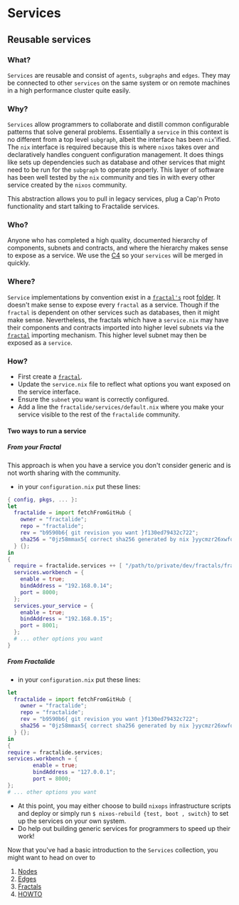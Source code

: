 # Services

## Reusable services

### What?

`Services` are reusable and consist of `agents`, `subgraphs` and `edges`. They may be connected to other `services` on the same system or on remote machines in a high performance cluster quite easily.

### Why?

`Services` allow programmers to collaborate and distill common configurable patterns that solve general problems.
Essentially a `service` in this context is no different from a top level `subgraph`, albeit the interface has been `nix`'ified. The `nix` interface is required because this is where `nixos` takes over and declaratively handles conguent configuration management. It does things like sets up dependencies such as database and other services that might need to be run for the `subgraph` to operate properly. This layer of software has been well tested by the `nix` community and ties in with every other service created by the `nixos` community.

This abstraction allows you to pull in legacy services, plug a Cap'n Proto functionality and start talking to Fractalide services.

### Who?

Anyone who has completed a high quality, documented hierarchy of components, subnets and contracts, and where the hierarchy makes sense to expose as a service. We use the [C4](../CONTRIBUTING.md) so your `services` will be merged in quickly.

### Where?

`Service` implementations by convention exist in a [`fractal's`](../fractals/README.md) root [folder](https://github.com/fractalide/fractal_workbench/blob/master/service.nix). It doesn't make sense to expose every `fractal` as a service. Though if the `fractal` is dependent on other services such as databases, then it might make sense. Nevertheless, the fractals which have a `service.nix` may have their components and contracts imported into higher level subnets via the [`fractal`](../fractals/README.md) importing mechanism. This higher level subnet may then be exposed as a `service`.

### How?

* First create a [`fractal`](../fractals/README.md).
* Update the `service.nix` file to reflect what options you want exposed on the service interface.
* Ensure the `subnet` you want is correctly configured.
* Add a line the `fractalide/services/default.nix` where you make your service visible to the rest of the `fractalide` community.

#### Two ways to run a service
##### From your Fractal

This approach is when you have a service you don't consider generic and is not worth sharing with the community.

* in your `configuration.nix` put these lines:

``` nix
{ config, pkgs, ... }:
let
  fractalide = import fetchFromGitHub {
    owner = "fractalide";
    repo = "fractalide";
    rev = "b9590b6{ git revision you want }f130ed79432c722";
    sha256 = "0jz58mmax5{ correct sha256 generated by nix }yycmzr26xwfqa";
  } {};
in
{
  require = fractalide.services ++ [ "/path/to/private/dev/fractals/fractal_your_fractal/service.nix" ];
  services.workbench = {
    enable = true;
    bindAddress = "192.168.0.14";
    port = 8000;
  };
  services.your_service = {
    enable = true;
    bindAddress = "192.168.0.15";
    port = 8001;
  };
  # ... other options you want
}
```
##### From Fractalide

* in your `configuration.nix` put these lines:

``` nix
let
  fractalide = import fetchFromGitHub {
    owner = "fractalide";
    repo = "fractalide";
    rev = "b9590b6{ git revision you want }f130ed79432c722";
    sha256 = "0jz58mmax5{ correct sha256 generated by nix }yycmzr26xwfqa";
  } {};
in
{
require = fractalide.services;
services.workbench = {
        enable = true;
        bindAddress = "127.0.0.1";
        port = 8000;
};
# ... other options you want
```

* At this point, you may either choose to build `nixops` infrastructure scripts and deploy or simply run `$ nixos-rebuild {test, boot , switch}` to set up the services on your own system.
* Do help out building generic services for programmers to speed up their work!

Now that you've had a basic introduction to the `Services` collection, you might want to head on over to

1. [Nodes](../nodes/README.md)
2. [Edges](../edges/README.md)
3. [Fractals](../fractals/README.md)
4. [HOWTO](../HOWTO.md)
